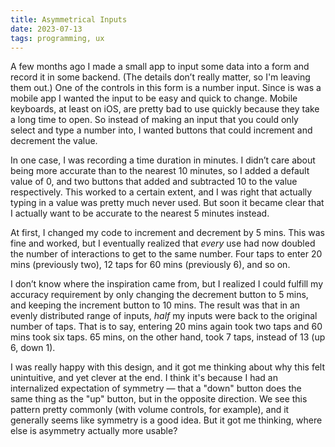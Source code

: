 ```yaml
---
title: Asymmetrical Inputs
date: 2023-07-13
tags: programming, ux
---
```


A few months ago I made a small app to input some data into a form and record it
in some backend. (The details don’t really matter, so I'm leaving them out.) One
of the controls in this form is a number input. Since is was a mobile app I
wanted the input to be easy and quick to change. Mobile keyboards, at least on
iOS, are pretty bad to use quickly because they take a long time to open. So
instead of making an input that you could only select and type a number into, I
wanted buttons that could increment and decrement the value.

In one case, I was recording a time duration in minutes. I didn’t care about
being more accurate than to the nearest 10 minutes, so I added a default value
of 0, and two buttons that added and subtracted 10 to the value respectively.
This worked to a certain extent, and I was right that actually typing in a value
was pretty much never used. But soon it became clear that I actually want to be
accurate to the nearest 5 minutes instead.

At first, I changed my code to increment and decrement by 5 mins. This was fine
and worked, but I eventually realized that *every* use had now doubled the
number of interactions to get to the same number. Four taps to enter 20 mins
(previously two), 12 taps for 60 mins (previously 6), and so on.

I don’t know where the inspiration came from, but I realized I could fulfill my
accuracy requirement by only changing the decrement button to 5 mins, and
keeping the increment button to 10 mins. The result was that in an evenly
distributed range of inputs, *half* my inputs were back to the original number
of taps. That is to say, entering 20 mins again took two taps and 60 mins took
six taps. 65 mins, on the other hand, took 7 taps, instead of 13 (up 6, down 1).

I was really happy with this design, and it got me thinking about why this felt
unintuitive, and yet clever at the end. I think it's because I had an
internalized expectation of symmetry — that a "down" button does the same thing
as the "up" button, but in the opposite direction. We see this pattern pretty
commonly (with volume controls, for example), and it generally seems like
symmetry is a good idea. But it got me thinking, where else is asymmetry
actually more usable?
